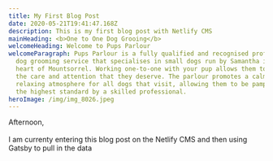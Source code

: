 ```yaml
---
title: My First Blog Post
date: 2020-05-21T19:41:47.168Z
description: This is my first blog post with Netlify CMS
mainHeading: <b>One to One Dog Grooing</b>
welcomeHeading: Welcome to Pups Parlour
welcomeParagraph: Pups Parlour is a fully qualified and recognised professional
  dog grooming service that specialises in small dogs run by Samantha in the
  heart of Mountsorrel. Working one-to-one with your pup allows them to get all
  the care and attention that they deserve. The parlour promotes a calm and
  relaxing atmosphere for all dogs that visit, allowing them to be pampered to
  the highest standard by a skilled professional.
heroImage: /img/img_8026.jpeg
---
```

Afternoon, \
\
I am currenty entering this blog post on the Netlify CMS and then using Gatsby to pull in the data